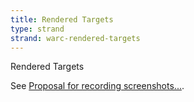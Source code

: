 ```yaml
---
title: Rendered Targets
type: strand
strand: warc-rendered-targets
---
```


Rendered Targets

See <a href="recording-screenshots.html">Proposal for recording screenshots...</a>.

